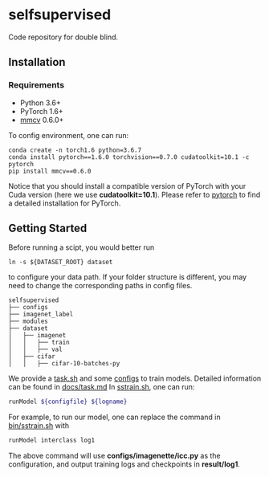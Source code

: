 # selfsupervised
Code repository for double blind.

## Installation

### Requirements

- Python 3.6+
- PyTorch 1.6+
- [mmcv](https://github.com/open-mmlab/mmcv) 0.6.0+

To config environment, one can run:
```
conda create -n torch1.6 python=3.6.7
conda install pytorch==1.6.0 torchvision==0.7.0 cudatoolkit=10.1 -c pytorch
pip install mmcv==0.6.0
```
Notice that you should install a compatible version of PyTorch with your Cuda version (here we use **cudatoolkit=10.1**). Please refer to [pytorch](https://pytorch.org/get-started/locally/) to find a detailed installation for PyTorch.

## Getting Started
Before running a scipt, you would better run 
```
ln -s ${DATASET_ROOT} dataset
```
to configure your data path. If your folder structure is different, you may need to change the corresponding paths in config files.
```
selfsupervised
├── configs
├── imagenet_label
├── modules
├── dataset
│   ├── imagenet
│   │   ├── train
│   │   ├── val
│   ├── cifar
│   │   ├── cifar-10-batches-py
```
We provide a [task.sh](task.sh) and some [configs](configs) to train models. Detailed information can be found in [docs/task.md](docs/task.md)
In [sstrain.sh](sstrain.sh), one can run:
``` bash
runModel ${configfile} ${logname}
````
For example, to run our model, one can replace the command in [bin/sstrain.sh](sstrain.sh) with
``` bash
runModel interclass log1
```
The above command will use **configs/imagenette/icc.py** as the configuration, and output training logs and checkpoints in **result/log1**.
